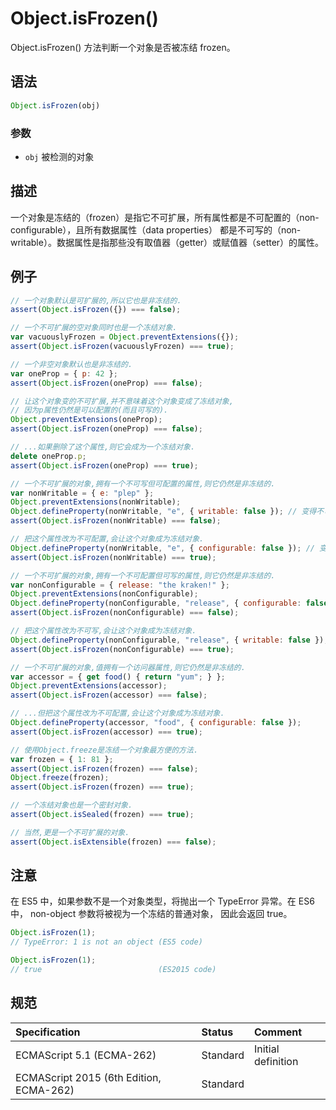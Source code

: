 # Object.isFrozen()

Object.isFrozen() 方法判断一个对象是否被冻结 frozen。

## 语法

```javascript
Object.isFrozen(obj)
```

### 参数

* `obj` 被检测的对象

## 描述

一个对象是冻结的（frozen）是指它不可扩展，所有属性都是不可配置的（non-configurable），且所有数据属性（data properties）
都是不可写的（non-writable）。数据属性是指那些没有取值器（getter）或赋值器（setter）的属性。

## 例子

```javascript
// 一个对象默认是可扩展的,所以它也是非冻结的.
assert(Object.isFrozen({}) === false);

// 一个不可扩展的空对象同时也是一个冻结对象.
var vacuouslyFrozen = Object.preventExtensions({});
assert(Object.isFrozen(vacuouslyFrozen) === true);

// 一个非空对象默认也是非冻结的.
var oneProp = { p: 42 };
assert(Object.isFrozen(oneProp) === false);

// 让这个对象变的不可扩展,并不意味着这个对象变成了冻结对象,
// 因为p属性仍然是可以配置的(而且可写的).
Object.preventExtensions(oneProp);
assert(Object.isFrozen(oneProp) === false);

// ...如果删除了这个属性,则它会成为一个冻结对象.
delete oneProp.p;
assert(Object.isFrozen(oneProp) === true);

// 一个不可扩展的对象,拥有一个不可写但可配置的属性,则它仍然是非冻结的.
var nonWritable = { e: "plep" };
Object.preventExtensions(nonWritable);
Object.defineProperty(nonWritable, "e", { writable: false }); // 变得不可写
assert(Object.isFrozen(nonWritable) === false);

// 把这个属性改为不可配置,会让这个对象成为冻结对象.
Object.defineProperty(nonWritable, "e", { configurable: false }); // 变得不可配置
assert(Object.isFrozen(nonWritable) === true);

// 一个不可扩展的对象,拥有一个不可配置但可写的属性,则它仍然是非冻结的.
var nonConfigurable = { release: "the kraken!" };
Object.preventExtensions(nonConfigurable);
Object.defineProperty(nonConfigurable, "release", { configurable: false });
assert(Object.isFrozen(nonConfigurable) === false);

// 把这个属性改为不可写,会让这个对象成为冻结对象.
Object.defineProperty(nonConfigurable, "release", { writable: false });
assert(Object.isFrozen(nonConfigurable) === true);

// 一个不可扩展的对象,值拥有一个访问器属性,则它仍然是非冻结的.
var accessor = { get food() { return "yum"; } };
Object.preventExtensions(accessor);
assert(Object.isFrozen(accessor) === false);

// ...但把这个属性改为不可配置,会让这个对象成为冻结对象.
Object.defineProperty(accessor, "food", { configurable: false });
assert(Object.isFrozen(accessor) === true);

// 使用Object.freeze是冻结一个对象最方便的方法.
var frozen = { 1: 81 };
assert(Object.isFrozen(frozen) === false);
Object.freeze(frozen);
assert(Object.isFrozen(frozen) === true);

// 一个冻结对象也是一个密封对象.
assert(Object.isSealed(frozen) === true);

// 当然,更是一个不可扩展的对象.
assert(Object.isExtensible(frozen) === false);
```

## 注意

在 ES5 中，如果参数不是一个对象类型，将抛出一个 TypeError  异常。在 ES6 中， non-object 参数将被视为一个冻结的普通对象，
因此会返回 true。

```javascript
Object.isFrozen(1);
// TypeError: 1 is not an object (ES5 code)

Object.isFrozen(1);
// true                          (ES2015 code)
```

## 规范

| Specification                           | Status   | Comment            |
|:----------------------------------------|:---------|:-------------------|
| ECMAScript 5.1 (ECMA-262)               | Standard | Initial definition |
| ECMAScript 2015 (6th Edition, ECMA-262) | Standard |                    |